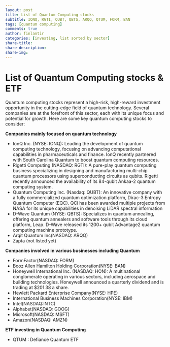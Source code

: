 ```yaml
---
layout: post
title: List of Quantum Computing stocks
subtitle: IONQ, RGTI, QUBT, QBTS, ARQQ, QTUM, FORM, BAN
tags: [quantum computing]
comments: true
author: finlantir
categories: [investing, list sorted by sector]
share-title:
share-description:
share-img:
---
```


# List of Quantum Computing stocks & ETF
Quantum computing stocks represent a high-risk, high-reward investment opportunity in the cutting-edge field of quantum technology. Several companies are at the forefront of this sector, each with its unique focus and potential for growth. Here are some key quantum computing stocks to consider:

**Companies mainly focused on quantum technology**
- IonQ Inc. (NYSE: IONQ): 
Leading the development of quantum computing technology, focusing on advancing computational capabilities in pharmaceuticals and finance. IonQ recently partnered with South Carolina Quantum to boost quantum computing resources.
- Rigetti Computing (NASDAQ: RGTI): 
A pure-play quantum computing business specializing in designing and manufacturing multi-chip quantum processors using superconducting circuits as qubits. Rigetti recently announced the availability of its 84-qubit Ankaa-2 quantum computing system.
- Quantum Computing Inc. (Nasdaq: QUBT): 
An innovative company with a fully commercialized quantum optimization platform, Dirac-3 Entropy Quantum Computer (EQC). QCi has been awarded multiple projects from NASA for its unique capabilities in denoising LiDAR spectral information
- D-Wave Quantum (NYSE: QBTS): 
Specializes in quantum annealing, offering quantum annealers and software tools through its cloud platform, Leap. D-Wave released its 1200+ qubit Advantage2 quantum computing machine prototype.
- Arqit Quantum Inc(NASDAQ: ARQQ)
- Zapta (not listed yet)

**Companies involved in various businesses including Quantum**
- FormFactor(NASDAQ: FORM)
- Booz Allen Hamilton Holding Corporation(NYSE: BAN)
- Honeywell International Inc. (NASDAQ: HON): 
A multinational conglomerate operating in various sectors, including aerospace and building technologies. Honeywell announced a quarterly dividend and is trading at $201.38 a share.
- Hewlett Packard Enterprise Company(NYSE: HPE)
- International Business Machines Corporation(NYSE: IBM)
- Intel(NASDAQ:INTC)
- Alphabet(NASDAQ: GOOG)
- Microsoft(NASDAQ: MSFT)
- Amazon(NASDAQ: AMZN)

**ETF investing in Quantum Computing**
- QTUM : Defiance Quantum ETF